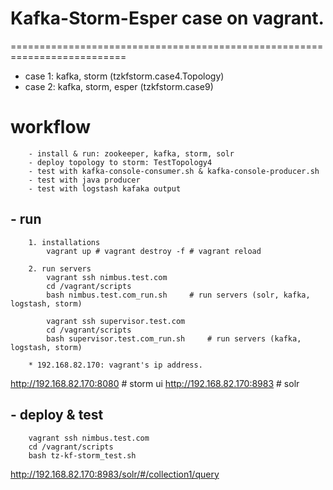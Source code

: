 # Kafka-Storm-Esper case on vagrant.
==========================================================================

* case 1:  kafka, storm (tzkfstorm.case4.Topology)
* case 2:  kafka, storm, esper (tzkfstorm.case9)

# workflow
```
	- install & run: zookeeper, kafka, storm, solr
	- deploy topology to storm: TestTopology4
	- test with kafka-console-consumer.sh & kafka-console-producer.sh
	- test with java producer
	- test with logstash kafaka output
```

## - run
```
	1. installations
		vagrant up # vagrant destroy -f # vagrant reload
	
	2. run servers
		vagrant ssh nimbus.test.com
		cd /vagrant/scripts
		bash nimbus.test.com_run.sh		# run servers (solr, kafka, logstash, storm)
		
		vagrant ssh supervisor.test.com
		cd /vagrant/scripts
		bash supervisor.test.com_run.sh		# run servers (kafka, logstash, storm)	
		
	* 192.168.82.170: vagrant's ip address.
```
http://192.168.82.170:8080	# storm ui
http://192.168.82.170:8983	# solr
	
## - deploy & test
```
	vagrant ssh nimbus.test.com
	cd /vagrant/scripts
	bash tz-kf-storm_test.sh
```
http://192.168.82.170:8983/solr/#/collection1/query
 	    
	    
	    